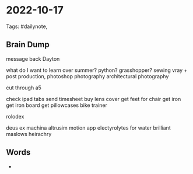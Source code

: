 # 2022-10-17
Tags: #dailynote,
## Brain Dump


message back Dayton



what do I want to learn over summer?
python?
grasshopper?
sewing
vray + post production, photoshop
photography
architectural photography



cut through a5

check ipad tabs
send timesheet
buy lens cover
get feet for chair
get iron
get iron board
get pillowcases
bike trainer





rolodex


deus ex machina
altrusim 
motion app
electyrolytes for water
brilliant
maslows heirachry 

## Words
- 


